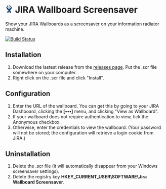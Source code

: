 # ![](jira.png) JIRA Wallboard Screensaver

Show your JIRA Wallboards as a screensaver on your information radiator machine.

[![Build Status](https://travis-ci.org/jonscheiding/jira-wallboard-screensaver.svg?branch=master)](https://travis-ci.org/jonscheiding/jira-wallboard-screensaver)

## Installation 

1. Download the lastest release from the [releases page](releases/latest).  Put the .scr file somewhere on your computer.
2. Right click on the .scr file and click "Install".

## Configuration

1. Enter the URL of the wallboard.  You can get this by going to your JIRA Dashboard, clicking the **[•••]** menu, and clicking "View as Wallboard".
2. If your wallboard does not require authentication to view, tick the Anonymous checkbox.
3. Otherwise, enter the credentials to view the wallboard.  (Your password will not be stored; the configuration will retrieve a login cookie from JIRA.)

##  Uninstallation

1. Delete the .scr file (it will automatically disappear from your Windows screensaver settings).
2. Delete the registry key **HKEY_CURRENT_USER\SOFTWARE\Jira Wallboard Screensaver**.